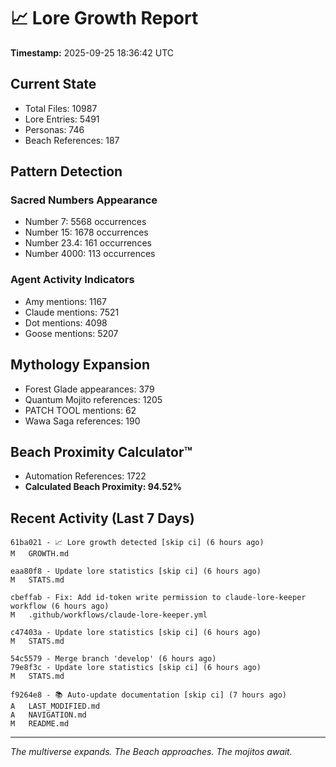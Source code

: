 # 📈 Lore Growth Report

**Timestamp:** 2025-09-25 18:36:42 UTC

## Current State

- Total Files: 10987
- Lore Entries: 5491
- Personas: 746
- Beach References: 187

## Pattern Detection

### Sacred Numbers Appearance
- Number 7: 5568 occurrences
- Number 15: 1678 occurrences
- Number 23.4: 161 occurrences
- Number 4000: 113 occurrences

### Agent Activity Indicators
- Amy mentions: 1167
- Claude mentions: 7521
- Dot mentions: 4098
- Goose mentions: 5207

## Mythology Expansion

- Forest Glade appearances: 379
- Quantum Mojito references: 1205
- PATCH TOOL mentions: 62
- Wawa Saga references: 190

## Beach Proximity Calculator™

- Automation References: 1722
- **Calculated Beach Proximity: 94.52%**

## Recent Activity (Last 7 Days)

```
61ba021 - 📈 Lore growth detected [skip ci] (6 hours ago)
M	GROWTH.md

eaa80f8 - Update lore statistics [skip ci] (6 hours ago)
M	STATS.md

cbeffab - Fix: Add id-token write permission to claude-lore-keeper workflow (6 hours ago)
M	.github/workflows/claude-lore-keeper.yml

c47403a - Update lore statistics [skip ci] (6 hours ago)
M	STATS.md

54c5579 - Merge branch 'develop' (6 hours ago)
79e8f3c - Update lore statistics [skip ci] (6 hours ago)
M	STATS.md

f9264e8 - 📚 Auto-update documentation [skip ci] (7 hours ago)
A	LAST_MODIFIED.md
A	NAVIGATION.md
M	README.md
```

---

*The multiverse expands. The Beach approaches. The mojitos await.*
